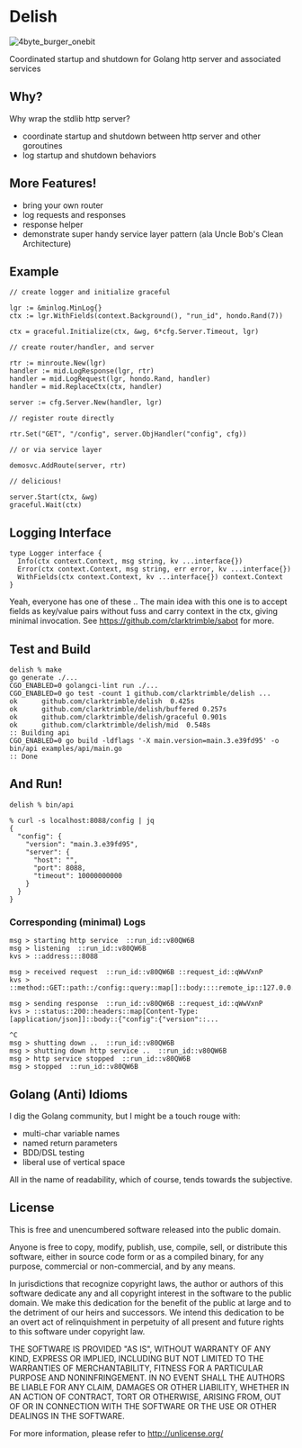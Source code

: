 
# Delish

![4byte_burger_onebit](https://github.com/clarktrimble/delish/assets/5055161/cdd74e04-dde1-45b7-931b-13396d53f7b1)

Coordinated startup and shutdown for Golang http server and associated services

## Why?

Why wrap the stdlib http server?

 - coordinate startup and shutdown between http server and other goroutines
 - log startup and shutdown behaviors

## More Features!

 - bring your own router
 - log requests and responses
 - response helper
 - demonstrate super handy service layer pattern (ala Uncle Bob's Clean Architecture)

## Example

    // create logger and initialize graceful

    lgr := &minlog.MinLog{}
    ctx := lgr.WithFields(context.Background(), "run_id", hondo.Rand(7))

    ctx = graceful.Initialize(ctx, &wg, 6*cfg.Server.Timeout, lgr)

    // create router/handler, and server

    rtr := minroute.New(lgr)
    handler := mid.LogResponse(lgr, rtr)
    handler = mid.LogRequest(lgr, hondo.Rand, handler)
    handler = mid.ReplaceCtx(ctx, handler)

    server := cfg.Server.New(handler, lgr)

    // register route directly

    rtr.Set("GET", "/config", server.ObjHandler("config", cfg))

    // or via service layer

    demosvc.AddRoute(server, rtr)

    // delicious!

    server.Start(ctx, &wg)
    graceful.Wait(ctx)

## Logging Interface

    type Logger interface {
      Info(ctx context.Context, msg string, kv ...interface{})
      Error(ctx context.Context, msg string, err error, kv ...interface{})
      WithFields(ctx context.Context, kv ...interface{}) context.Context
    }

Yeah, everyone has one of these ..  The main idea with this one is to accept fields as key/value
pairs without fuss and carry context in the ctx, giving minimal invocation.
See https://github.com/clarktrimble/sabot for more.

## Test and Build

    delish % make
    go generate ./...
    CGO_ENABLED=0 golangci-lint run ./...
    CGO_ENABLED=0 go test -count 1 github.com/clarktrimble/delish ...
    ok  	github.com/clarktrimble/delish	0.425s
    ok  	github.com/clarktrimble/delish/buffered	0.257s
    ok  	github.com/clarktrimble/delish/graceful	0.901s
    ok  	github.com/clarktrimble/delish/mid	0.548s
    :: Building api
    CGO_ENABLED=0 go build -ldflags '-X main.version=main.3.e39fd95' -o bin/api examples/api/main.go
    :: Done

## And Run!

    delish % bin/api

    % curl -s localhost:8088/config | jq
    {
      "config": {
        "version": "main.3.e39fd95",
        "server": {
          "host": "",
          "port": 8088,
          "timeout": 10000000000
        }
      }
    }

### Corresponding (minimal) Logs

    msg > starting http service  ::run_id::v80QW6B
    msg > listening  ::run_id::v80QW6B
    kvs > ::address:::8088

    msg > received request  ::run_id::v80QW6B ::request_id::qWwVxnP
    kvs > ::method::GET::path::/config::query::map[]::body::::remote_ip::127.0.0.1::remote_port:...

    msg > sending response  ::run_id::v80QW6B ::request_id::qWwVxnP
    kvs > ::status::200::headers::map[Content-Type:[application/json]]::body::{"config":{"version"::...

    ^C
    msg > shutting down ..  ::run_id::v80QW6B
    msg > shutting down http service ..  ::run_id::v80QW6B
    msg > http service stopped  ::run_id::v80QW6B
    msg > stopped  ::run_id::v80QW6B

## Golang (Anti) Idioms

I dig the Golang community, but I might be a touch rouge with:

  - multi-char variable names
  - named return parameters
  - BDD/DSL testing
  - liberal use of vertical space

All in the name of readability, which of course, tends towards the subjective.

## License

This is free and unencumbered software released into the public domain.

Anyone is free to copy, modify, publish, use, compile, sell, or
distribute this software, either in source code form or as a compiled
binary, for any purpose, commercial or non-commercial, and by any
means.

In jurisdictions that recognize copyright laws, the author or authors
of this software dedicate any and all copyright interest in the
software to the public domain. We make this dedication for the benefit
of the public at large and to the detriment of our heirs and
successors. We intend this dedication to be an overt act of
relinquishment in perpetuity of all present and future rights to this
software under copyright law.

THE SOFTWARE IS PROVIDED "AS IS", WITHOUT WARRANTY OF ANY KIND,
EXPRESS OR IMPLIED, INCLUDING BUT NOT LIMITED TO THE WARRANTIES OF
MERCHANTABILITY, FITNESS FOR A PARTICULAR PURPOSE AND NONINFRINGEMENT.
IN NO EVENT SHALL THE AUTHORS BE LIABLE FOR ANY CLAIM, DAMAGES OR
OTHER LIABILITY, WHETHER IN AN ACTION OF CONTRACT, TORT OR OTHERWISE,
ARISING FROM, OUT OF OR IN CONNECTION WITH THE SOFTWARE OR THE USE OR
OTHER DEALINGS IN THE SOFTWARE.

For more information, please refer to <http://unlicense.org/>

